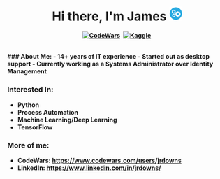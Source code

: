 <p>
  <h1 align="center"><b>Hi there, I'm James <img src="automationBlue.png" alt="" width="30"></h1>
</p>
<p align="center">
<a href="https://www.codewars.com/users/jrdowns"><img src="https://img.shields.io/badge/-CodeWars-%23B1361E?style=flat&logo=codewars&logoColor=white" alt="CodeWars" /></a>&nbsp;
<a href="https://www.kaggle.com/jamesdowns"><img src="https://img.shields.io/badge/-Kaggle-%2320BEFF?style=flat&logo=kaggle&logoColor=white" alt="Kaggle" /></a>&nbsp;
</p>
<br />
### About Me:
- 14+ years of IT experience
- Started out as desktop support
- Currently working as a Systems Administrator over Identity Management

### Interested In:
- Python
- Process Automation
- Machine Learning/Deep Learning
- TensorFlow

### More of me:
- CodeWars: https://www.codewars.com/users/jrdowns
- LinkedIn: https://www.linkedin.com/in/jrdowns/

<!---
jrdowns/jrdowns is a ✨ special ✨ repository because its `README.md` (this file) appears on your GitHub profile.
You can click the Preview link to take a look at your changes.
--->
